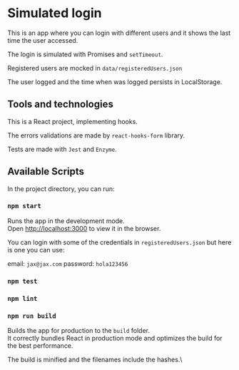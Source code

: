 # Simulated login

This is an app where you can login with different users and it shows the last time the user accessed.

The login is simulated with Promises and `setTimeout`.

Registered users are mocked in `data/registeredUsers.json`

The user logged and the time when was logged persists in LocalStorage.

## Tools and technologies

This is a React project, implementing hooks.

The errors validations are made by `react-hooks-form` library.

Tests are made with `Jest` and `Enzyme`.

## Available Scripts

In the project directory, you can run:

### `npm start`

Runs the app in the development mode.\
Open [http://localhost:3000](http://localhost:3000) to view it in the browser.

You can login with some of the credentials in `registeredUsers.json` but here is one you can use:

email: `jax@jax.com`
password: `hola123456`


### `npm test`

### `npm lint`

### `npm run build`

Builds the app for production to the `build` folder.\
It correctly bundles React in production mode and optimizes the build for the best performance.

The build is minified and the filenames include the hashes.\



